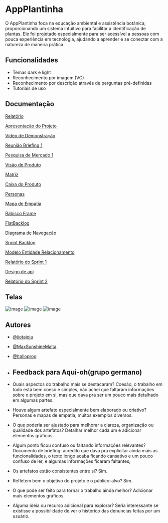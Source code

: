 # AppPlantinha


O AppPlantinha foca na educação ambiental e assistência botânica, proporcionando um sistema intuitivo para facilitar a identificação de plantas. Ele foi projetado especialmente para ser acessível a pessoas com pouca experiência em tecnologia, ajudando a aprender e se conectar com a natureza de maneira prática.




## Funcionalidades

- Temas dark e light
- Reconhecimento por imagem (VC)
- Reconhecimento por descrição através de perguntas pré-definidas
- Tutoriais de uso


## Documentação
[Relatório](https://drive.google.com/file/d/1M_MCf2t04w-Ss06ohTpz1qF8xSCJIkK1/view?usp=sharing)

[Apresentação do Projeto](https://www.canva.com/design/DAGXgrSO_0o/wrGx0KFzTWS3zleUgeod4w/edit?utm_content=DAGXgrSO_0o&utm_campaign=designshare&utm_medium=link2&utm_source=sharebutton)

[Vídeo de Demonstração](https://youtube.com/shorts/DTzWYd-QtGU)

[Reunião Briefing 1](https://docs.google.com/document/d/19c-x3AF_tO6xtqHLBqVJXcHQqigFtYhB/edit?usp=sharing&ouid=107283692590997326236&rtpof=true&sd=true)

[Pesquisa de Mercado 1](https://docs.google.com/document/d/1lA9FP3LFecWEbFGgJOPgBvmhHP4UIFRc1LZKi1tzNnY/edit?usp=sharing)

[Visão de Produto](https://drive.google.com/file/d/1eLiMDZySX3MLYv_AHfba_S7zv0_l2Fwl/view?usp=sharing)

[Matriz](https://drive.google.com/file/d/15LPuG3o1s_hIVnLK_kmix4TnFgsrbEoE/view?usp=sharing)

[Caixa do Produto](https://docs.google.com/document/d/1iDMqc_gotdnAfLRWD-vqKX4LM5wwEXz_fl4hF-Zz6-g/edit?usp=sharing)

[Personas](https://www.canva.com/design/DAGc1tN334I/NVj1kfxjSGrNpr2DdI4YBQ/edit?utm_content=DAGc1tN334I&utm_campaign=designshare&utm_medium=link2&utm_source=sharebutton)

[Mapa de Empatia](https://miro.com/app/board/uXjVLJtYUK4=/?share_link_id=314274249562)

[Rabisco Frame](https://www.canva.com/design/DAGbpseU_RE/jInIedgJj0loWkgUBs92cQ/edit?utm_content=DAGbpseU_RE&utm_campaign=designshare&utm_medium=link2&utm_source=sharebutton)

[FlatBacklog](https://docs.google.com/spreadsheets/d/1jsSUVS6-3vh7oZx_Om3g7F_Ri3s8bOo7ubYbXhb3Y5c/edit?usp=sharing)

[Diagrama de Navegação](https://www.canva.com/design/DAGX5p9xZEA/LrZ1OJawcRi2Xq-NGh84xg/edit?referrer=whiteboards-landing-page)

[Sprint Backlog](https://www.notion.so/Sprint-Backlog-165a37ab4dd38044ba7dc37c982fe711?pvs=4)

[Modelo Entidade Relacionamento](https://drive.google.com/file/d/1HflQEDRp3r4-TdPzt6W4EMZKTCNJ81Bw/view?usp=sharing)

[Relatório do Sprint 1](https://docs.google.com/document/d/1Wdr1DFvl6rpd5UEtPbdZ6lYkySnU5VPahz-bv2Nsdpk/edit?usp=sharing)

[Design de api](https://cxd8dh7cru.apidog.io)

[Relatório do Sprint 2](https://docs.google.com/document/d/1GUcnS7eNHBeR239qKkb1Et4-iV6vBoanhaK_xEcVyqQ/edit?usp=sharing)

## Telas

![image](https://github.com/user-attachments/assets/d5b5a6f4-208d-436c-82ca-1390f5fd8e17)
![image](https://github.com/user-attachments/assets/4fb21b5b-c36e-44da-90bd-f5c2af1f9892)
![image](https://github.com/user-attachments/assets/fa838bb8-575f-4248-9fbe-9891f3a5ba62)

## Autores

- [@jiotajoia](https://github.com/jiotajoia)
- [@MaxSunshineMalta](https://github.com/MaxSunshineMalta)
- [@Italloprog](https://github.com/Italloprog)

- ## Feedback para Aqui-oh(grupo germano)
- Quais aspectos do trabalho mais se destacaram? Coesão, o trabalho em todo está bem coeso e simples, não achei que faltaram informações sobre o projeto em si, mas que dava pra ser um pouco mais detalhado em algumas partes.
- Houve algum artefato especialmente bem elaborado ou criativo? Personas e mapas de empatia, muitos exemplos diversos.
- O que poderia ser ajustado para melhorar a clareza, organização ou qualidade dos artefatos? Detalhar melhor cada um e adicionar elementos gráficos.
- Algum ponto ficou confuso ou faltando informações relevantes? Documento de briefing: acredito que dava pra explicitar ainda mais as funcionalidades, o texto longo acaba ficando cansativo e um pouco confuso de ler, e algumas informações ficaram faltantes;
- Os artefatos estão consistentes entre si? Sim.
- Refletem bem o objetivo do projeto e o público-alvo? Sim.
- O que pode ser feito para tornar o trabalho ainda melhor? Adicionar mais elementos gráficos.
- Alguma ideia ou recurso adicional para explorar? Seria interessante se existisse a possibilidade de ver o historico das denuncias feitas por um usuário.
